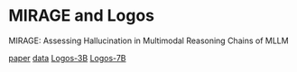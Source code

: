 # MIRAGE and Logos
MIRAGE: Assessing Hallucination in Multimodal Reasoning Chains of MLLM

[paper](https://arxiv.org/abs/2505.24238)
[data](https://huggingface.co/datasets/DongSky/mirage/tree/main)
[Logos-3B](https://huggingface.co/DongSky/Logos-3B/tree/main)
[Logos-7B](https://huggingface.co/DongSky/Logos-7B/tree/main)

